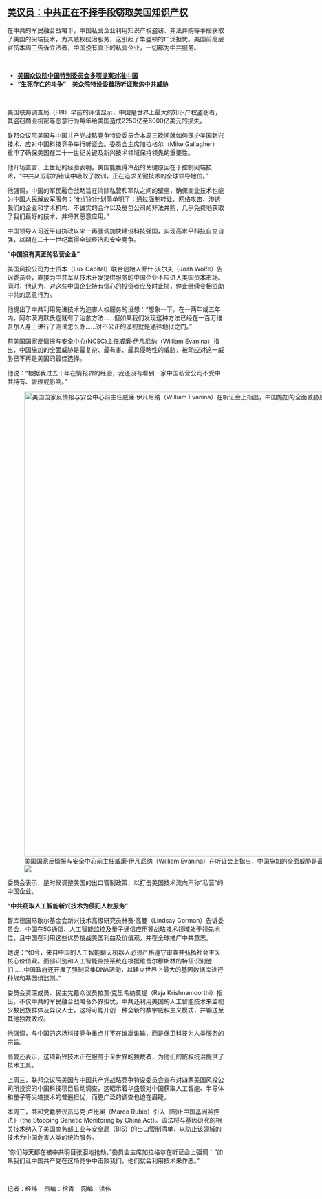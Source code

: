 <!--1690485960000-->
[美议员：中共正在不择手段窃取美国知识产权](https://www.rfa.org/mandarin/yataibaodao/junshiwaijiao/jw-07272023133001.html)
------

<p>在中共的军民融合战略下，中国私营企业利用知识产权盗窃、非法并购等手段获取了美国的尖端技术，为其威权统治服务，这引起了华盛顿的广泛担忧。美国前高层官员本周三告诉立法者，中国没有真正的私营企业，一切都为中共服务。</p><p><span class="result-title"> </span></p><ul><li><strong><a href="https://www.rfa.org/mandarin/Xinwen/4-05252023113647.html">美国众议院中国特别委员会多项提案对准中国</a></strong></li><li><a href="https://www.rfa.org/mandarin/yataibaodao/junshiwaijiao/hcm-03012023042935.html"><strong>“生死存亡的斗争”　美众院特设委首场听证聚焦中共威胁</strong></a></li></ul><p><span class="result-title"> </span></p><p><span style="font-weight: 400;">美国联邦调查局（FBI）早前的评估显示，中国是世界上最大的知识产权盗窃者，其盗窃商业机密等恶意行为每年给美国造成2250亿至6000亿美元的损失。</span></p><p><span style="font-weight: 400;">联邦众议院美国与中国共产党战略竞争特设委员会本周三晚间就如何保护美国新兴技术、应对中国科技竞争举行听证会。委员会主席加拉格尔（Mike Gallagher）重申了确保美国在二十一世纪关键及新兴技术领域保持领先的重要性。</span></p><p><span style="font-weight: 400;">他开场直言，上世纪的经验表明，美国能赢得冷战的关键原因在于控制尖端技术，“中共从苏联的错误中吸取了教训，正在追求关键技术的全球领导地位。”</span></p><p><span style="font-weight: 400;">他强调，中国的军民融合战略旨在消除私营和军队之间的壁垒，确保商业技术也能为中国人民解放军服务：“他们的计划简单明了：通过强制转让、网络攻击、渗透我们的企业和学术机构、不诚实的合作以及皮包公司的非法并购，几乎免费地获取了我们最好的技术，并将其恶意应用。”</span></p><p><span style="font-weight: 400;">中国领导人习近平自执政以来一再强调加快建设科技强国，实现高水平科技自立自强，以期在二十一世纪赢得全球经济和安全竞争。</span></p><p><b>“中国没有真正的私营企业”</b></p><p><span style="font-weight: 400;">美国风投公司力士资本（Lux Capital）联合创始人乔什·沃尔夫（Josh Wolfe）告诉委员会，直接为中共军队技术开发提供服务的中国企业不应进入美国资本市场。同时，他认为，对这些中国企业持有信心的投资者应及时止损，停止继续变相资助中共的恶意行为。</span></p><p><span style="font-weight: 400;">他提出了中共利用先进技术为迫害人权服务的设想：“想象一下，在一两年或五年内，阿尔茨海默氏症就有了治愈方法……但如果我们发现这种方法已经在一百万维吾尔人身上进行了测试怎么办……对不公正的漠视就是通往地狱之门。”</span></p><p><span style="font-weight: 400;">前美国国家反情报与安全中心(NCSC)主任威廉·伊凡尼纳（William Evanina）指出，中国施加的全面威胁是最复杂、最有害、最具侵略性的威胁，被动应对这一威胁已不再是美国的最佳选择。</span></p><p><span style="font-weight: 400;">他说：“根据我过去十年在情报界的经验，我还没有看到一家中国私营公司不受中共持有、管理或影响。”</span></p><p><span style="font-weight: 400;"><figure class="image-richtext image-inline captioned" style="width:1920px;"><img alt="美国国家反情报与安全中心前主任威廉·伊凡尼纳（William Evanina）在听证会上指出，中国施加的全面威胁是最复杂、最有害、最具侵略性的威胁，被动应对这一威胁已不再是美国的最佳选择。（视频截图/美国与中国共产党战略竞争特设委员会官方推特）" height="1080" src="https://www.rfa.org/mandarin/yataibaodao/junshiwaijiao/jw-07272023133001.html/jw2.png/@@images/702c6d21-ba9c-4e6e-99c6-ad5763e4e11d.png" title="jw2.png" width="1920"/><figcaption class="image-caption">美国国家反情报与安全中心前主任威廉·伊凡尼纳（William Evanina）在听证会上指出，中国施加的全面威胁是最复杂、最有害、最具侵略性的威胁，被动应对这一威胁已不再是美国的最佳选择。（视频截图/美国与中国共产党战略竞争特设委员会官方推特）</figcaption><small></small><div id="zoomattribute"><a data-caption="美国国家反情报与安全中心前主任威廉·伊凡尼纳（William Evanina）在听证会上指出，中国施加的全面威胁是最复杂、最有害、最具侵略性的威胁，被动应对这一威胁已不再是美国的最佳选择。（视频截图/美国与中国共产党战略竞争特设委员会官方推特）" data-fancybox="" href="https://www.rfa.org/mandarin/yataibaodao/junshiwaijiao/jw-07272023133001.html/jw2.png" id="single_image" title="美国国家反情报与安全中心前主任威廉·伊凡尼纳（William Evanina）在听证会上指出，中国施加的全面威胁是最复杂、最有害、最具侵略性的威胁，被动应对这一威胁已不再是美国的最佳选择。（视频截图/美国与中国共产党战略竞争特设委员会官方推特）"><img src="/++plone++rfa-resources/img/icon-zoom.png"/></a></div></figure></span></p><p><span style="font-weight: 400;">委员会表示，是时候调整美国的出口管制政策，以打击美国技术流向声称“私营”的中国企业。</span></p><p><b>“中共窃取人工智能新兴技术为侵犯人权服务”</b></p><p><span style="font-weight: 400;">智库德国马歇尔基金会新兴技术高级研究员林赛·高曼（Lindsay Gorman）告诉委员会，中国在5G通信、人工智能监控及量子通信应用等战略技术领域处于领先地位，且中国在利用这些优势挑战美国利益及价值观，并在全球推广中共意志。</span></p><p><span style="font-weight: 400;">她说：“如今，来自中国的人工智能聊天机器人必须严格遵守审查并弘扬社会主义核心价值观。面部识别和人工智能监控系统在根据维吾尔穆斯林的特征识别他们……中国政府还开展了强制采集DNA活动，以建立世界上最大的基因数据库进行种族和基因组监测。”</span></p><p><span style="font-weight: 400;">委员会资深成员、民主党籍众议员拉贾·克里希纳莫提（Raja Krishnamoorthi）指出，不仅中共的军民融合战略令外界担忧，中共还利用美国的人工智能技术来监视少数民族群体及异议人士，这将可能开创一种全新的数字威权主义模式，并输送至其他独裁政权。</span></p><p><span style="font-weight: 400;">他强调，与中国的这场科技竞争重点并不在谁嬴谁输，而是保卫科技为人类服务的宗旨。</span></p><p><span style="font-weight: 400;">高曼还表示，这项新兴技术正在服务于全世界的独裁者，为他们的威权统治提供了技术工具。</span></p><p><span style="font-weight: 400;">上周三，联邦众议院美国与中国共产党战略竞争特设委员会宣布对四家美国风投公司所投资的中国科技项目启动调查，这昭示着华盛顿对中国获取人工智能、半导体和量子等尖端技术的普遍担忧，而更广泛的调查也迫在眉睫。</span></p><p><span style="font-weight: 400;">本周三，共和党籍参议员马克·卢比奥（Marco Rubio）引入《制止中国基因监控法》（the Stopping Genetic Monitoring by China Act）。该法将与基因研究的相关技术纳入了美国商务部工业与安全局（BIS）的出口管制清单，以防止该领域的技术为中国危害人类的统治服务。</span></p><p><span style="font-weight: 400;">“你们每天都在被中共明目张胆地抢劫。”委员会主席加拉格尔在听证会上强调：“如果我们让中国共产党在这场竞争中击败我们，他们就会利用技术来作恶。”</span></p><p><span class="result-title"> </span></p><p><span style="font-weight: 400;">记者：经纬    责编：梒青    网编：洪伟</span></p>
